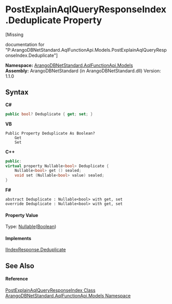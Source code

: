 # PostExplainAqlQueryResponseIndex.Deduplicate Property 
 

\[Missing <summary> documentation for "P:ArangoDBNetStandard.AqlFunctionApi.Models.PostExplainAqlQueryResponseIndex.Deduplicate"\]

**Namespace:**&nbsp;<a href="e03acbe1-782e-533e-7ffe-cd51613ed54f">ArangoDBNetStandard.AqlFunctionApi.Models</a><br />**Assembly:**&nbsp;ArangoDBNetStandard (in ArangoDBNetStandard.dll) Version: 1.1.0

## Syntax

**C#**<br />
``` C#
public bool? Deduplicate { get; set; }
```

**VB**<br />
``` VB
Public Property Deduplicate As Boolean?
	Get
	Set
```

**C++**<br />
``` C++
public:
virtual property Nullable<bool> Deduplicate {
	Nullable<bool> get () sealed;
	void set (Nullable<bool> value) sealed;
}
```

**F#**<br />
``` F#
abstract Deduplicate : Nullable<bool> with get, set
override Deduplicate : Nullable<bool> with get, set
```


#### Property Value
Type: <a href="https://docs.microsoft.com/dotnet/api/system.nullable-1" target="_blank" rel="noopener noreferrer">Nullable</a>(<a href="https://docs.microsoft.com/dotnet/api/system.boolean" target="_blank" rel="noopener noreferrer">Boolean</a>)

#### Implements
<a href="1caf5352-00d1-9073-607e-ba0b12bf53f1">IIndexResponse.Deduplicate</a><br />

## See Also


#### Reference
<a href="da0362a5-de95-6550-5569-177a7fbb9a53">PostExplainAqlQueryResponseIndex Class</a><br /><a href="e03acbe1-782e-533e-7ffe-cd51613ed54f">ArangoDBNetStandard.AqlFunctionApi.Models Namespace</a><br />
